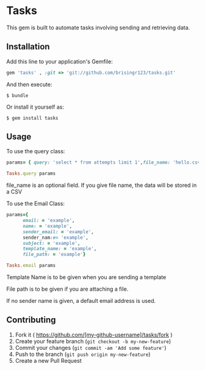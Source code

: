 # Tasks

This gem is built to automate tasks involving sending and retrieving data. 

## Installation

Add this line to your application's Gemfile:

```ruby
gem 'tasks' , :git => 'git://github.com/brisingr123/tasks.git'
```

And then execute:

    $ bundle

Or install it yourself as:

    $ gem install tasks

## Usage

To use the query class: 
  ```ruby
  params= { query: 'select * from attempts limit 1',file_name: 'hello.csv'}
  
  Tasks.query params 
  ```

  file_name is an optional field. If you give file name, the data will be stored in a CSV

To use the Email Class: 
  ```ruby
  params={
        email: = 'example',
        name: = 'example',
        sender_email: = 'example',
        sender_nam:e= 'example',
        subject: = 'example',
        template_name: = 'example',
        file_path: = 'example'}
  
  Tasks.email params
  ```
  
Template Name is to be given when you are sending a template
  
File path is to be given if you are attaching a file.
  
If no sender name is given, a default email address is used. 

## Contributing

1. Fork it ( https://github.com/[my-github-username]/tasks/fork )
2. Create your feature branch (`git checkout -b my-new-feature`)
3. Commit your changes (`git commit -am 'Add some feature'`)
4. Push to the branch (`git push origin my-new-feature`)
5. Create a new Pull Request
